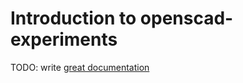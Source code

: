 # Introduction to openscad-experiments

TODO: write [great documentation](http://jacobian.org/writing/what-to-write/)
